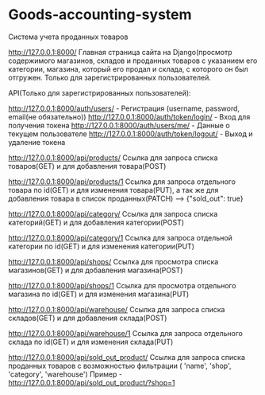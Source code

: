 # Goods-accounting-system
Система учета проданных товаров


http://127.0.0.1:8000/ 
Главная страница сайта на Django(просмотр содержимого магазинов, 
складов и проданных товаров с указанием его категории, магазина, 
который его продал и склада, с которого он был отгружен.
Только для зарегистрированных пользователей.


API(Только для зарегистрированных пользователей):

http://127.0.0.1:8000/auth/users/ - Регистрация (username, password, email(не обязательно))
http://127.0.0.1:8000/auth/token/login/ - Вход для получения токена
http://127.0.0.1:8000/auth/users/me/  - Данные о текущем пользователе
http://127.0.0.1:8000/auth/token/logout/ - Выход и удаление токена


http://127.0.0.1:8000/api/products/
Ссылка для запроса списка товаров(GET) и для добавления товара(POST)

http://127.0.0.1:8000/api/products/1
Ссылка для запроса отдельного товара по id(GET) и для изменения товара(PUT), а так же для добавления товара
в список проданных(PATCH) --> {"sold_out": true}

http://127.0.0.1:8000/api/category/
Ссылка для запроса списка категорий(GET) и для добавления категории(POST)

http://127.0.0.1:8000/api/category/1
Ссылка для запроса отдельной категории по id(GET) и для изменения категории(PUT)

http://127.0.0.1:8000/api/shops/
Ссылка для просмотра списка магазинов(GET) и для добавления магазина(POST)

http://127.0.0.1:8000/api/shops/1
Ссылка для просмотра отдельного магазина по id(GET) и для изменения магазина(PUT)

http://127.0.0.1:8000/api/warehouse/
Ссылка для запроса списка складов(GET) и для добавления склада(POST)

http://127.0.0.1:8000/api/warehouse/1
Ссылка для запроса отдельного склада по id(GET) и для изменения склада(PUT)

http://127.0.0.1:8000/api/sold_out_product/
Ссылка для запроса списка проданных товаров с возможностью фильтрации ( 'name', 'shop', 'category', 'warehouse')
Пример - http://127.0.0.1:8000/api/sold_out_product/?shop=1
